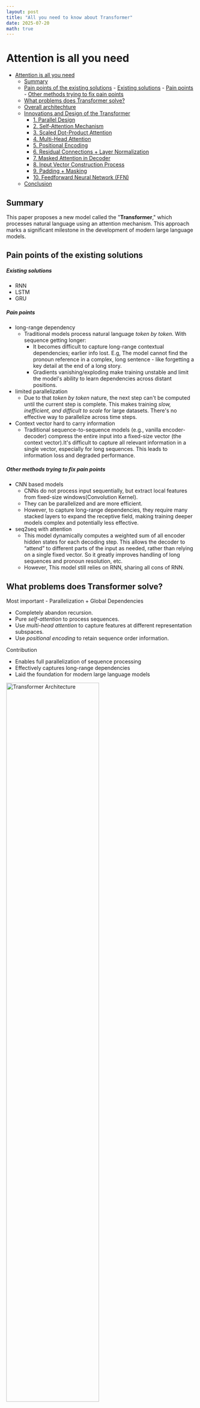 ```yaml
---
layout: post
title: "All you need to know about Transformer"
date: 2025-07-20
math: true
---
```

# Attention is all you need

- [Attention is all you need](#attention-is-all-you-need)
  - [Summary](#summary)
  - [Pain points of the existing solutions](#pain-points-of-the-existing-solutions)
        - [Existing solutions](#existing-solutions)
        - [Pain points](#pain-points)
        - [Other methods trying to fix pain points](#other-methods-trying-to-fix-pain-points)
  - [What problems does Transformer solve?](#what-problems-does-transformer-solve)
  - [Overall architechture](#overall-architechture)
  - [Innovations and Design of the Transformer](#innovations-and-design-of-the-transformer)
      - [1. Parallel Design](#1-parallel-design)
      - [2. Self-Attention Mechanism](#2-self-attention-mechanism)
      - [3. Scaled Dot-Product Attention](#3-scaled-dot-product-attention)
      - [4. Multi-Head Attention](#4-multi-head-attention)
      - [5. Positional Encoding](#5-positional-encoding)
      - [6. Residual Connections + Layer Normalization](#6-residual-connections--layer-normalization)
      - [7. Masked Attention in Decoder](#7-masked-attention-in-decoder)
      - [8. Input Vector Construction Process](#8-input-vector-construction-process)
      - [9. Padding + Masking](#9-padding--masking)
      - [10. Feedforward Neural Network (FFN)](#10-feedforward-neural-network-ffn)
  - [Conclusion](#conclusion)

## Summary
This paper proposes a new model called the "**Transformer**," which processes natural language using an attention mechanism. This approach marks a significant milestone in the development of modern large language models.

## Pain points of the existing solutions
##### Existing solutions
  * RNN
  * LSTM
  * GRU
##### Pain points
  * long-range dependency
    - Traditional models process natural language *token by token*. With sequence getting longer:
      - It becomes difficult to capture long-range contextual dependencies; earlier info lost. E.g, The model cannot find the pronoun reference in a complex, long sentence - like forgetting a key detail at the end of a long story.
      - Gradients vanishing/exploding make training unstable and limit the model's ability to learn dependencies across distant positions.
  * limited parallelization
    - Due to that *token by token* nature, the next step can't be computed until the current step is complete. This makes training *slow, inefficient, and difficult to scale* for large datasets. There's no effective way to parallelize across time steps.
  * Context vector hard to carry information
    - Traditional sequence-to-sequence models (e.g., vanilla encoder-decoder) compress the entire input into a fixed-size vector (the context vector).It's difficult to capture all relevant information in a single vector, especially for long sequences. This leads to information loss and degraded performance.
##### Other methods trying to fix pain points
  * CNN based models
    - CNNs do not process input sequentially, but extract local features from fixed-size windows(Convolution Kernel).
    - They can be parallelized and are more efficient.
    - However, to capture long-range dependencies, they require many stacked layers to expand the receptive field, making training deeper models complex and potentially less effective.
  * seq2seq with attention
    - This model dynamically computes a weighted sum of all encoder hidden states for each decoding step. This allows the decoder to “attend” to different parts of the input as needed, rather than relying on a single fixed vector. So it greatly improves handling of long sequences and pronoun resolution, etc.
    - However, This model still relies on RNN, sharing all cons of RNN.

## What problems does Transformer solve?
Most important - Parallelization + Global Dependencies

  * Completely abandon recursion.
  * Pure *self-attention* to process sequences.
  * Use *multi-head attention* to capture features at different representation subspaces.
  * Use *positional encoding* to retain sequence order information.

Contribution
  * Enables full parallelization of sequence processing
  * Effectively captures long-range dependencies
  * Laid the foundation for modern large language models

<img src="/assets/images/Transformer_arch.png" alt="Transformer Architecture" style="width:70%; max-width:600px;"/>

## Overall architechture
  * Encoder-decoder architecture
    - Encoder - Processes output sequence, captures context information
    - Decoder - Generates output sequence, focuses on encoder information

  * Core components
    - Multi-head self-attention - Captures different features in parallel.
    - Position encoding - Provides sequence position information.
    - Feedforward neural network - Enhances representation capabilities.
    - Residual links and layer normalization - Stable training.

## Innovations and Design of the Transformer

#### 1. Parallel Design
- **Design Purpose & Motivation**  
  Traditional RNNs/LSTMs process sequences step-by-step, making parallelization difficult.  
  Transformer uses self-attention to process the entire sequence **in parallel**.
- **Problem Solved**  
  - Boosts training speed  
  - Utilizes GPU parallelism  
  - Handles longer sequences more efficiently  
- **How It Works**  
  - Q/K/V vectors for all tokens are calculated simultaneously via matrix multiplication  
  - No recurrence; fully parallel computation  
  - Position information is explicitly encoded using position encodings
- **Highlights**  
  - Position encodings use sin/cos functions  
  - Masking controls information flow (e.g., look-ahead mask in the decoder)

#### 2. Self-Attention Mechanism
- **Design Purpose & Motivation**  
  Enables every token to *attend to* any other token in the sequence
- **Problem Solved**  
  - Captures long-range dependencies (RNNs struggle here)  
  - Removes locality constraints of CNNs  
- **How It Works**  
  - Each token generates a Query (Q), scans all Keys (K), and aggregates info from Values (V)  
  - Attention weights are assigned via Softmax
- **Highlights**  
  - Scaled Dot-Product Attention: \( QK^T / \sqrt{d_k} \) - Dot-product is easy to parallel and space-efficient
  - \( QK^T \) is the attention score of all tokens to all tokens
    - The attention matrix formed after softmax is a: [Current token] ↔ [Context token] mapping
    - Each row can be understood as: "Which positions does the current token mainly focus on?"
    - This matrix can be directly visualized as a *heatmap* to see the token-to-token attention relationship
  - Attention matrices are *interpretable and visualizable*

#### 3. Scaled Dot-Product Attention
- **Design Purpose & Motivation**  
  Improve efficiency compared to additive attention
- **Problem Solved**  
  - Additive attention is slower and harder to parallelize in large models
- **How It Works**  
\[
\text{Attention}(Q, K, V) = \text{softmax}\left(\frac{QK^T}{\sqrt{d_k}}\right) \cdot V
\]
- **Key Insight**  
  - Q, K, and V represent different roles:  
    - **Q**: Query - the query (what is being looked for)  
    - **K**: Key - the context (what exists in the sequence)  
    - **V**: Value – the actual information to be retrieved, which is weighted and aggregated based on how well the Query matches the Key
    - E.g. Like search engine. Q is search query; K is keyword in the page; V is page content. 
  - Mathematically, Q, K, V looks like this
    - For an input sequence \( X \in \mathbb{R}^{n \times d_{\text{model}}} \) (where \( n \) is the number of tokens):
      \[
      Q = X W^Q, \quad K = X W^K, \quad V = X W^V
      \]
      Where \( W^Q, W^K, W^V \in \mathbb{R}^{d_{\text{model}} \times d_k} \) are learnable weight matrices  
  - All tokens compute their Q, K, V vectors **simultaneously in parallel** (via matrix operations)
  - If Q and K used the same matrix, the model loses the ability to differentiate tokens effectively  
    Separate Q/K projections allow more expressive and discriminative attention maps.

- **Highlights**  
  - Division by \( \sqrt{d_k} \) prevents large values that would cause vanishing gradients after softmax

#### 4. Multi-Head Attention
- **Design Purpose & Motivation**  
  A single attention head is insufficient to model complex relationships
- **Problem Solved**  
  - Enhances representation capacity  
  - Captures diverse semantic patterns  
- **How It Works**  
  - Multiple attention heads in architecture, each with independent Q/K/V projection matrices. Randomly initialize weight matrices.  
  - Each head learns a different subspace. E.g, some heads learn to focus on the subject-predicate relationship; some heads focus on the beginning/end of a sentence...
- **Highlights**  
  - Randomly initialized; each head naturally learns distinct features  


#### 5. Positional Encoding

- **Design Purpose & Motivation**  
  Since the model lacks recurrence, it must be explicitly told token positions
- **Problem Solved**  
  - Helps distinguish "I eat apple" from "apple eat I"
- **How It Works**  
  - Encodes position using sine and cosine functions over different frequencies  
  - Allow the model to extrapolate to sequence lengths longer than the ones encountered during training
- **Highlights**  
  - The vector differences between consecutive positions follow a predictable pattern.
      - This means that the model can, through simple operations (such as dot products), infer the relative positions between tokens.
      - This capability helps the model capture language features like grammatical structures or other relative ordering patterns.

#### 6. Residual Connections + Layer Normalization
- **Design Purpose & Motivation**  
  Stabilize and speed up deep network training
- **Problem Solved**  
  - Avoid vanishing gradients  
  - Improve convergence in deep architectures
- **How It Works**  
\[
\text{Output} = \text{LayerNorm}(x + \text{Sublayer}(x))
\]
- **Highlights**  
  - LayerNorm normalizes across feature dimensions; suitable for variable-length inputs

#### 7. Masked Attention in Decoder
- **Design Purpose & Motivation**  
  Prevent information leakage during training (cheating)
- **Problem Solved**  
  - Future tokens are naturally to be seen in training since model do self-attention to all tokens 
  - If future tokens are visible during training, the model learns to cheat
- **How It Works**  
  - Apply a lower triangular mask (look-ahead mask) to hide future positions
  - \[
    \begin{bmatrix}
    1 & 0 & 0 & 0 \\
    1 & 1 & 0 & 0 \\
    1 & 1 & 1 & 0 \\
    1 & 1 & 1 & 1 \\
    \end{bmatrix}
    \]
- **Highlights**  
  - Not needed during inference due to autoregressive nature

#### 8. Input Vector Construction Process
- **Design Purpose & Motivation**  
  Convert natural language into numerical vectors for computation
- **Problem Solved**  
  - Text cannot be directly processed by neural networks
- **How It Works**  
  1. Tokenization (e.g., WordPiece, BPE)  
  2. Map tokens to IDs  
  3. Pass through embedding layer to convert ID to vectors
    - What are learned embeddings?
      - They are vectors (typically of dimension d_model, like 512 or 768) associated with each token in the vocabulary. 
        - Vocabularies are often open-sourced or self-generated using tokenization algorithms.
      - These vectors are not pre-fixed. they are learned during training, just like weights in a neural network.
    - Where do they come from?
      - At the beginning of training, each token is mapped to a randomly initialized vector.
      - As the model is trained, *backpropagation* updates these vectors so they better represent the meaning, syntax, and usage of each token in context.
      - This process enables the model to learn rich semantic representations.
    - E.g., With pytorch - 
      ```python
      embedding = nn.Embedding(vocab_size, d_model)
      optimizer = torch.optim.Adam(embedding.parameters())

      # forward
      out = embedding(token_ids)  # shape: (batch, seq_len, d_model)

      # after loss's calculated 
      loss.backward()
      optimizer.step()  # Update embedding weights
      ```
  4. Add positional encodings
- **Highlights**  
  - Pretrained tokenizers and vocabularies can be reused (e.g., BERT, GPT tokenizers)

#### 9. Padding + Masking
- **Design Purpose & Motivation**  
  Align input dimensions in a batch
- **Problem Solved**  
  - Variable-length sequences can't be stacked into uniform matrices
- **How It Works**  
  - Shorter sequences are padded with [PAD] tokens  
  - Attention masks prevent attention on padded positions
- **Highlights**  
  - Padding positions are masked by setting their attention score to \(-\infty\)
  
#### 10. Feedforward Neural Network (FFN)
- **Design Purpose & Motivation**  
  Enhance the model's ability to learn complex patterns beyond what attention layers provide
- **Problem Solved**  
  - Attention alone is linear and lacks nonlinearity  
  - Limited semantic expressiveness without deeper transformations  
- **How It Works** 
  - Each token is passed through a *two-layer fully connected neural network*  
  - The hidden (intermediate) layer has a **larger dimension** than input/output  
  - Typically uses ReLU (or GELU) activation in between
  \[
  \text{FFN}(x) = \max(0, xW_1 + b_1)W_2 + b_2
  \]
- **Highlights**  
  - Hidden layer dimension is often 4× the model dimension (e.g., 2048 for \( d_{model} = 512 \)) 
    - Increases the nonlinear representational capacity of the model.
    - Allows the network to project token-level representations into a higher-dimensional semantic space, apply activation (like ReLU), and then compress it back.
    - Helps the model capture richer, more abstract features before passing to the next layer.
  - Combined with residual connections and LayerNorm for stable training
  
## Conclusion
  * Parallel design
    - All positions are calculated *simultaneously*, independent of the previous time step.
    - Self-attention mechanism allows processing the entire sequence *at once*.
    - Encoded positions retain the order information of the sequence.

  - Advantages
    - Training speed increased by 5-10 times
    - Can process longer sequences
    - Model size can be easily expanded to billions of parameters
    - Take full advantage of the parallel computing capabilities of modern GPUs/TPUs

  * Advantages of self-attention mechanism
    - Each position can directly pay attention to any other position in the sequence
    - Not limited by distance, the path length is always 1
    - Attention weights are dynamically allocated to focus on important information

  * Conclusion
    - Translation quality is significantly improved, especially for long sentences
    - Able to capture global semantics and grammatical relationships
    - Benchmark - BLEU score increased by 2 points